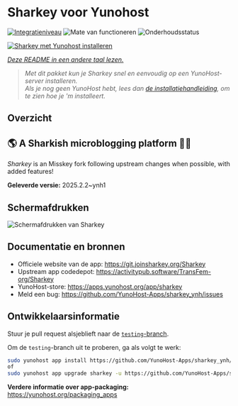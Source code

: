 <!--
NB: Deze README is automatisch gegenereerd door <https://github.com/YunoHost/apps/tree/master/tools/readme_generator>
Hij mag NIET handmatig aangepast worden.
-->

# Sharkey voor Yunohost

[![Integratieniveau](https://apps.yunohost.org/badge/integration/sharkey)](https://ci-apps.yunohost.org/ci/apps/sharkey/)
![Mate van functioneren](https://apps.yunohost.org/badge/state/sharkey)
![Onderhoudsstatus](https://apps.yunohost.org/badge/maintained/sharkey)

[![Sharkey met Yunohost installeren](https://install-app.yunohost.org/install-with-yunohost.svg)](https://install-app.yunohost.org/?app=sharkey)

*[Deze README in een andere taal lezen.](./ALL_README.md)*

> *Met dit pakket kun je Sharkey snel en eenvoudig op een YunoHost-server installeren.*  
> *Als je nog geen YunoHost hebt, lees dan [de installatiehandleiding](https://yunohost.org/install), om te zien hoe je 'm installeert.*

## Overzicht

## 🌎 A Sharkish microblogging platform 🦈🚀 

_Sharkey_ is an Misskey fork following upstream changes when possible, with added features!


**Geleverde versie:** 2025.2.2~ynh1

## Schermafdrukken

![Schermafdrukken van Sharkey](./doc/screenshots/screenshot-desktop.png)

## Documentatie en bronnen

- Officiele website van de app: <https://git.joinsharkey.org/Sharkey>
- Upstream app codedepot: <https://activitypub.software/TransFem-org/Sharkey>
- YunoHost-store: <https://apps.yunohost.org/app/sharkey>
- Meld een bug: <https://github.com/YunoHost-Apps/sharkey_ynh/issues>

## Ontwikkelaarsinformatie

Stuur je pull request alsjeblieft naar de [`testing`-branch](https://github.com/YunoHost-Apps/sharkey_ynh/tree/testing).

Om de `testing`-branch uit te proberen, ga als volgt te werk:

```bash
sudo yunohost app install https://github.com/YunoHost-Apps/sharkey_ynh/tree/testing --debug
of
sudo yunohost app upgrade sharkey -u https://github.com/YunoHost-Apps/sharkey_ynh/tree/testing --debug
```

**Verdere informatie over app-packaging:** <https://yunohost.org/packaging_apps>
